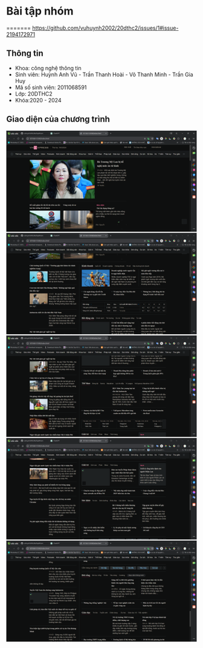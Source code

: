 

# Bài tập nhóm
=======
https://github.com/vuhuynh2002/20dthc2/issues/1#issue-2194172971


 
## Thông tin
* Khoa: công nghệ thông tin
* Sinh viên: Huỳnh Anh Vũ -  Trần Thanh Hoài - Võ Thanh Minh - Trần Gia Huy
* Mã số sinh viên: 2011068591
* Lớp: 20DTHC2
* Khóa:2020 - 2024
## Giao diện của chương trình

![Giao diện 1](https://github.com/vuhuynh2002/BaiTapNhom/blob/master/Screenshot%202024-03-20%20122515.png)
![Giao diện 1](https://github.com/vuhuynh2002/BaiTapNhom/blob/master/Screenshot%202024-03-20%20122613.png)
![Giao diện 1](https://github.com/vuhuynh2002/BaiTapNhom/blob/master/Screenshot%202024-03-20%20122633.png)
![Giao diện 1](https://github.com/vuhuynh2002/BaiTapNhom/blob/master/Screenshot%202024-03-20%20122652.png)
![Giao diện 1](https://github.com/vuhuynh2002/BaiTapNhom/blob/master/Screenshot%202024-03-20%20122718.png)
